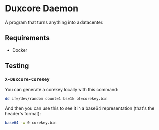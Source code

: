 # Duxcore Daemon
A program that turns anything into a datacenter.

## Requirements
- Docker

## Testing

### `X-Duxcore-CoreKey`
You can generate a corekey locally with this command:
```sh
dd if=/dev/random count=1 bs=1k of=corekey.bin
```
And then you can use this to see it in a base64 representation (that's the header's format):
```sh
base64 -w 0 corekey.bin
```
